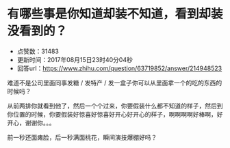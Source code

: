 # 有哪些事是你知道却装不知道，看到却装没看到的？
- 点赞数：31483
- 更新时间：2017年08月15日23时40分04秒
- 回答url：https://www.zhihu.com/question/63719852/answer/214948523
<body>
 <p data-pid="S8-sc2az">难道不是公司里面同事发糖 / 发特产 / 发一盒子你可以从里面拿一个的吃的东西的时候吗？</p>
 <p data-pid="6QB7kQAM">从前两排你就看到他了，然后一个个过来，你要假装什么都不知道的样子，然后到你位置的时候，你要假装好惊喜好惊喜好开心好开心的样子，啊啊啊啊好棒啊，好开心，谢谢你。。。</p>
 <p data-pid="ro_ZCsr0">前一秒还面瘫脸，后一秒满面桃花，瞬间演技爆棚好吗？</p>
</body>